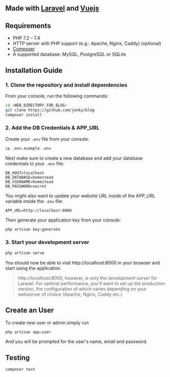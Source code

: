 ## Made with [Laravel](https://laravel.com) and [Vuejs](https://vuejs.org)

## Requirements

- PHP 7.2 – 7.4
- HTTP server with PHP support (e.g.: Apache, Nginx, Caddy) (optional)
- [Composer](https://getcomposer.org)
- A supported database: MySQL, PostgreSQL or SQLite

## Installation Guide

### 1. Clone the repository and install dependencies

From your console, run the following commands:

``` bash
cd <WEB_DIRECTORY_FOR_BLOG>
git clone https://github.com/jenky/blog
composer install
```

### 2. Add the DB Credentials & APP_URL

Create your `.env` file from your console:

``` bash
cp .env.example .env
```

Next make sure to create a new database and add your database credentials to your `.env` file:

```
DB_HOST=localhost
DB_DATABASE=homestead
DB_USERNAME=homestead
DB_PASSWORD=secret
```

You might also want to update your website URL inside of the APP_URL variable inside the `.env` file:

```
APP_URL=http://localhost:8000
```

Then generate your application key from your console:

``` bash
php artisan key:generate
```

### 3. Start your development server

``` bash
php artisan serve
```

You should now be able to visit http://localhost:8000 in your browser and start using the application.

> http://localhost:8000, however, is only the *development server* for Laravel. For optimal performance, you'll want to set up the production version, the configuration of which varies depending on your webserver of choice (Apache, Nginx, Caddy etc.)

## Create an User

To create new user or admin simply run

``` bash
php artisan app:user
```

And you will be prompted for the user's name, email and password.

## Testing

``` bash
composer test
```
